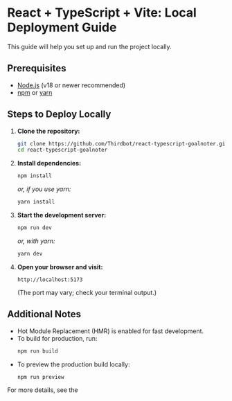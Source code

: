 # React + TypeScript + Vite: Local Deployment Guide

This guide will help you set up and run the project locally.

## Prerequisites

- [Node.js](https://nodejs.org/) (v18 or newer recommended)
- [npm](https://www.npmjs.com/) or [yarn](https://yarnpkg.com/)

## Steps to Deploy Locally

1. **Clone the repository:**
   ```sh
   git clone https://github.com/Thirdbot/react-typescript-goalnoter.git
   cd react-typescript-goalnoter
   ```

2. **Install dependencies:**
   ```sh
   npm install
   ```
   _or, if you use yarn:_
   ```sh
   yarn install
   ```

3. **Start the development server:**
   ```sh
   npm run dev
   ```
   _or, with yarn:_
   ```sh
   yarn dev
   ```

4. **Open your browser and visit:**
   ```
   http://localhost:5173
   ```
   (The port may vary; check your terminal output.)

## Additional Notes

- Hot Module Replacement (HMR) is enabled for fast development.
- To build for production, run:
  ```sh
  npm run build
  ```
- To preview the production build locally:
  ```sh
  npm run preview
  ```

For more details, see the
